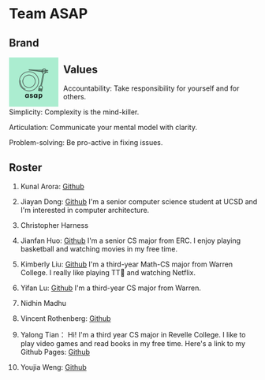 # Team ASAP

## Brand
<img src="./branding/logo.png"
     alt="team logo"
     style="float: left; margin-right: 10px;"
     width="100px"
     height="100px"/>

## Values

Accountability: Take responsibility for yourself and for others.  

Simplicity: Complexity is the mind-killer.  

Articulation: Communicate your mental model with clarity.

Problem-solving: Be pro-active in fixing issues.

## Roster

1. Kunal Arora: [Github](https://github.com/aroralanuk)

2. Jiayan Dong: [Github](https://github.com/Jiayan-Dong) I'm a senior computer science student at UCSD and I'm interested in computer architecture.

3. Christopher Harness

4. Jianfan Huo: [Github](https://github.com/WilliamHJF) I'm a senior CS major from ERC. I enjoy playing basketball and watching movies in my free time.

5. Kimberly Liu: [Github](https://github.com/LJW0105) I'm a third-year Math-CS major from Warren College. I really like playing TT🏓 and watching Netflix.

6. Yifan Lu: [Github](https://github.com/FAN-666666) I'm a third-year CS major from Warren.

7. Nidhin Madhu

8. Vincent Rothenberg: [Github](https://github.com/vrothenbergUCSD)

9. Yalong Tian： Hi! I'm a third year CS major in Revelle College.  I like to play video games and read books in my free time. Here's a link to my Github Pages: [Github](https://github.com/Yalong-T)

10. Youjia Weng: [Github](https://github.com/BrianWengAlreadyTaken)
